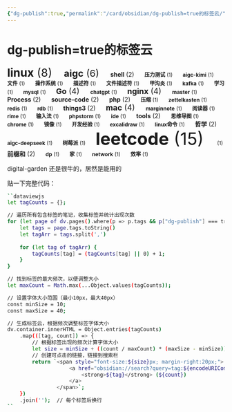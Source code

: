 ```yaml
---
{"dg-publish":true,"permalink":"/card/obsidian/dg-publish=true的标签云/","noteIcon":"2","created":"2024-10-23T20:19:22+08:00","updated":"2024-10-23T20:28:06+08:00"}
---
```



# dg-publish=true的标签云

<span style="font-size:26px; margin-right:20px;">
                    <a href="obsidian://search?query=tag:linux" style="text-decoration:none; color:inherit;">
                        <strong>linux</strong> (8)
                    </a>
                </span><span style="font-size:22px; margin-right:20px;">
                    <a href="obsidian://search?query=tag:aigc" style="text-decoration:none; color:inherit;">
                        <strong>aigc</strong> (6)
                    </a>
                </span><span style="font-size:14px; margin-right:20px;">
                    <a href="obsidian://search?query=tag:shell" style="text-decoration:none; color:inherit;">
                        <strong>shell</strong> (2)
                    </a>
                </span><span style="font-size:12px; margin-right:20px;">
                    <a href="obsidian://search?query=tag:%E5%8E%8B%E5%8A%9B%E6%B5%8B%E8%AF%95" style="text-decoration:none; color:inherit;">
                        <strong>压力测试</strong> (1)
                    </a>
                </span><span style="font-size:12px; margin-right:20px;">
                    <a href="obsidian://search?query=tag:aigc-kimi" style="text-decoration:none; color:inherit;">
                        <strong>aigc-kimi</strong> (1)
                    </a>
                </span><span style="font-size:12px; margin-right:20px;">
                    <a href="obsidian://search?query=tag:%E6%96%87%E4%BB%B6" style="text-decoration:none; color:inherit;">
                        <strong>文件</strong> (1)
                    </a>
                </span><span style="font-size:12px; margin-right:20px;">
                    <a href="obsidian://search?query=tag:%E6%93%8D%E4%BD%9C%E7%B3%BB%E7%BB%9F" style="text-decoration:none; color:inherit;">
                        <strong>操作系统</strong> (1)
                    </a>
                </span><span style="font-size:12px; margin-right:20px;">
                    <a href="obsidian://search?query=tag:%E6%8F%8F%E8%BF%B0%E7%AC%A6" style="text-decoration:none; color:inherit;">
                        <strong>描述符</strong> (1)
                    </a>
                </span><span style="font-size:12px; margin-right:20px;">
                    <a href="obsidian://search?query=tag:%E6%96%87%E4%BB%B6%E6%8F%8F%E8%BF%B0%E7%AC%A6" style="text-decoration:none; color:inherit;">
                        <strong>文件描述符</strong> (1)
                    </a>
                </span><span style="font-size:12px; margin-right:20px;">
                    <a href="obsidian://search?query=tag:%E7%94%B2%E6%B2%9F%E7%82%8E" style="text-decoration:none; color:inherit;">
                        <strong>甲沟炎</strong> (1)
                    </a>
                </span><span style="font-size:12px; margin-right:20px;">
                    <a href="obsidian://search?query=tag:kafka" style="text-decoration:none; color:inherit;">
                        <strong>kafka</strong> (1)
                    </a>
                </span><span style="font-size:12px; margin-right:20px;">
                    <a href="obsidian://search?query=tag:%E5%AD%A6%E4%B9%A0" style="text-decoration:none; color:inherit;">
                        <strong>学习</strong> (1)
                    </a>
                </span><span style="font-size:12px; margin-right:20px;">
                    <a href="obsidian://search?query=tag:mysql" style="text-decoration:none; color:inherit;">
                        <strong>mysql</strong> (1)
                    </a>
                </span><span style="font-size:18px; margin-right:20px;">
                    <a href="obsidian://search?query=tag:Go" style="text-decoration:none; color:inherit;">
                        <strong>Go</strong> (4)
                    </a>
                </span><span style="font-size:12px; margin-right:20px;">
                    <a href="obsidian://search?query=tag:chatgpt" style="text-decoration:none; color:inherit;">
                        <strong>chatgpt</strong> (1)
                    </a>
                </span><span style="font-size:18px; margin-right:20px;">
                    <a href="obsidian://search?query=tag:nginx" style="text-decoration:none; color:inherit;">
                        <strong>nginx</strong> (4)
                    </a>
                </span><span style="font-size:12px; margin-right:20px;">
                    <a href="obsidian://search?query=tag:master" style="text-decoration:none; color:inherit;">
                        <strong>master</strong> (1)
                    </a>
                </span><span style="font-size:14px; margin-right:20px;">
                    <a href="obsidian://search?query=tag:Process" style="text-decoration:none; color:inherit;">
                        <strong>Process</strong> (2)
                    </a>
                </span><span style="font-size:14px; margin-right:20px;">
                    <a href="obsidian://search?query=tag:source-code" style="text-decoration:none; color:inherit;">
                        <strong>source-code</strong> (2)
                    </a>
                </span><span style="font-size:14px; margin-right:20px;">
                    <a href="obsidian://search?query=tag:php" style="text-decoration:none; color:inherit;">
                        <strong>php</strong> (2)
                    </a>
                </span><span style="font-size:12px; margin-right:20px;">
                    <a href="obsidian://search?query=tag:%E5%8E%8B%E7%BC%A9" style="text-decoration:none; color:inherit;">
                        <strong>压缩</strong> (1)
                    </a>
                </span><span style="font-size:12px; margin-right:20px;">
                    <a href="obsidian://search?query=tag:zettelkasten" style="text-decoration:none; color:inherit;">
                        <strong>zettelkasten</strong> (1)
                    </a>
                </span><span style="font-size:12px; margin-right:20px;">
                    <a href="obsidian://search?query=tag:redis" style="text-decoration:none; color:inherit;">
                        <strong>redis</strong> (1)
                    </a>
                </span><span style="font-size:12px; margin-right:20px;">
                    <a href="obsidian://search?query=tag:rdb" style="text-decoration:none; color:inherit;">
                        <strong>rdb</strong> (1)
                    </a>
                </span><span style="font-size:14px; margin-right:20px;">
                    <a href="obsidian://search?query=tag:things3" style="text-decoration:none; color:inherit;">
                        <strong>things3</strong> (2)
                    </a>
                </span><span style="font-size:18px; margin-right:20px;">
                    <a href="obsidian://search?query=tag:mac" style="text-decoration:none; color:inherit;">
                        <strong>mac</strong> (4)
                    </a>
                </span><span style="font-size:12px; margin-right:20px;">
                    <a href="obsidian://search?query=tag:marginnote" style="text-decoration:none; color:inherit;">
                        <strong>marginnote</strong> (1)
                    </a>
                </span><span style="font-size:12px; margin-right:20px;">
                    <a href="obsidian://search?query=tag:%E9%98%85%E8%AF%BB%E5%99%A8" style="text-decoration:none; color:inherit;">
                        <strong>阅读器</strong> (1)
                    </a>
                </span><span style="font-size:12px; margin-right:20px;">
                    <a href="obsidian://search?query=tag:rime" style="text-decoration:none; color:inherit;">
                        <strong>rime</strong> (1)
                    </a>
                </span><span style="font-size:12px; margin-right:20px;">
                    <a href="obsidian://search?query=tag:%E8%BE%93%E5%85%A5%E6%B3%95" style="text-decoration:none; color:inherit;">
                        <strong>输入法</strong> (1)
                    </a>
                </span><span style="font-size:12px; margin-right:20px;">
                    <a href="obsidian://search?query=tag:phpstorm" style="text-decoration:none; color:inherit;">
                        <strong>phpstorm</strong> (1)
                    </a>
                </span><span style="font-size:12px; margin-right:20px;">
                    <a href="obsidian://search?query=tag:ide" style="text-decoration:none; color:inherit;">
                        <strong>ide</strong> (1)
                    </a>
                </span><span style="font-size:14px; margin-right:20px;">
                    <a href="obsidian://search?query=tag:tools" style="text-decoration:none; color:inherit;">
                        <strong>tools</strong> (2)
                    </a>
                </span><span style="font-size:12px; margin-right:20px;">
                    <a href="obsidian://search?query=tag:%E6%80%9D%E7%BB%B4%E5%AF%BC%E5%9B%BE" style="text-decoration:none; color:inherit;">
                        <strong>思维导图</strong> (1)
                    </a>
                </span><span style="font-size:12px; margin-right:20px;">
                    <a href="obsidian://search?query=tag:chrome" style="text-decoration:none; color:inherit;">
                        <strong>chrome</strong> (1)
                    </a>
                </span><span style="font-size:12px; margin-right:20px;">
                    <a href="obsidian://search?query=tag:%E9%95%9C%E5%83%8F" style="text-decoration:none; color:inherit;">
                        <strong>镜像</strong> (1)
                    </a>
                </span><span style="font-size:12px; margin-right:20px;">
                    <a href="obsidian://search?query=tag:%E5%BC%80%E5%8F%91%E7%BB%8F%E9%AA%8C" style="text-decoration:none; color:inherit;">
                        <strong>开发经验</strong> (1)
                    </a>
                </span><span style="font-size:12px; margin-right:20px;">
                    <a href="obsidian://search?query=tag:excalidraw" style="text-decoration:none; color:inherit;">
                        <strong>excalidraw</strong> (1)
                    </a>
                </span><span style="font-size:12px; margin-right:20px;">
                    <a href="obsidian://search?query=tag:linux%E5%91%BD%E4%BB%A4" style="text-decoration:none; color:inherit;">
                        <strong>linux命令</strong> (1)
                    </a>
                </span><span style="font-size:14px; margin-right:20px;">
                    <a href="obsidian://search?query=tag:%E5%93%B2%E5%AD%A6" style="text-decoration:none; color:inherit;">
                        <strong>哲学</strong> (2)
                    </a>
                </span><span style="font-size:12px; margin-right:20px;">
                    <a href="obsidian://search?query=tag:aigc-deepseek" style="text-decoration:none; color:inherit;">
                        <strong>aigc-deepseek</strong> (1)
                    </a>
                </span><span style="font-size:12px; margin-right:20px;">
                    <a href="obsidian://search?query=tag:%E6%A0%91%E8%8E%93%E6%B4%BE" style="text-decoration:none; color:inherit;">
                        <strong>树莓派</strong> (1)
                    </a>
                </span><span style="font-size:40px; margin-right:20px;">
                    <a href="obsidian://search?query=tag:leetcode" style="text-decoration:none; color:inherit;">
                        <strong>leetcode</strong> (15)
                    </a>
                </span><span style="font-size:12px; margin-right:20px;">
                    <a href="obsidian://search?query=tag:" style="text-decoration:none; color:inherit;">
                        <strong></strong> (1)
                    </a>
                </span><span style="font-size:14px; margin-right:20px;">
                    <a href="obsidian://search?query=tag:%E5%89%8D%E7%BC%80%E5%92%8C" style="text-decoration:none; color:inherit;">
                        <strong>前缀和</strong> (2)
                    </a>
                </span><span style="font-size:12px; margin-right:20px;">
                    <a href="obsidian://search?query=tag:dp" style="text-decoration:none; color:inherit;">
                        <strong>dp</strong> (1)
                    </a>
                </span><span style="font-size:12px; margin-right:20px;">
                    <a href="obsidian://search?query=tag:%E5%AE%B6" style="text-decoration:none; color:inherit;">
                        <strong>家</strong> (1)
                    </a>
                </span><span style="font-size:12px; margin-right:20px;">
                    <a href="obsidian://search?query=tag:network" style="text-decoration:none; color:inherit;">
                        <strong>network</strong> (1)
                    </a>
                </span><span style="font-size:12px; margin-right:20px;">
                    <a href="obsidian://search?query=tag:%E6%95%88%E7%8E%87" style="text-decoration:none; color:inherit;">
                        <strong>效率</strong> (1)
                    </a>
                </span>

digital-garden 还是很牛的，居然是能用的

贴一下完整代码：

```bash
``dataviewjs
let tagCounts = {};

// 遍历所有包含标签的笔记，收集标签并统计出现次数
for (let page of dv.pages().where(p => p.tags && p["dg-publish"] === true)) {  // 只处理包含标签的页面
	let tags = page.tags.toString()
	let tagArr = tags.split(',')
	
    for (let tag of tagArr) {
        tagCounts[tag] = (tagCounts[tag] || 0) + 1;
    }
}

// 找到标签的最大频次，以便调整大小
let maxCount = Math.max(...Object.values(tagCounts));

// 设置字体大小范围（最小10px，最大40px）
const minSize = 10;
const maxSize = 40;

// 生成标签云，根据频次调整标签字体大小
dv.container.innerHTML = Object.entries(tagCounts)
    .map(([tag, count]) => {
        // 根据标签出现的频次计算字体大小
        let size = minSize + ((count / maxCount) * (maxSize - minSize));
        // 创建可点击的链接，链接到搜索栏
        return `<span style="font-size:${size}px; margin-right:20px;">
                    <a href="obsidian://search?query=tag:${encodeURIComponent(tag)}" style="text-decoration:none; color:inherit;">
                        <strong>${tag}</strong> (${count})
                    </a>
                </span>`;
    })
    .join('');  // 每个标签后换行
``
```

